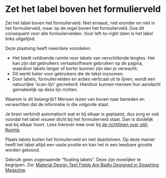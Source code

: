 <!-- @license CC0-1.0 -->

# Zet het label boven het formulierveld

Zet het label boven het formulierveld. Niet ernaast, niet eronder en niet in het formulierveld, maar op de regel boven het formulierveld. Doe dit consequent voor alle formuliervelden. Voor left-to-right talen is het label links uitgelijnd.

Deze plaatsing heeft meerdere voordelen:

- Het biedt voldoende ruimte voor labels van verschillende lengtes. Het kan zijn dat gebruikers vertaalsoftware gebruiken op de pagina, waardoor labels langer of korter kunnen zijn dan je verwacht.
- Dit werkt beter voor gebruikers die de tekst inzoomen.
- Door labels, formuliervelden en acties verticaal uit te lijnen, wordt een natuurlijke 'scan-lijn' gecreëerd. Hierdoor kunnen mensen hun aandacht gemakkelijk op deze lijn richten.

Waarom is dit belangrijk? Mensen lezen van boven naar beneden en verwachten dat de informatie in die volgorde staat.

Je brein verbindt automatisch wat er bij elkaar is geplaatst, dus zorg er ook voordat het label visueel dicht bij het formulierveld staat. Dan is duidelijk wat bij elkaar hoort. Lees hierover mee over bij [de richtlijnen over stijl: Ruimte](/richtlijnen/stijl/ruimte).

Plaats labels buiten het formulierveld en niet daarbinnen. Op deze manier heeft het label altijd een vaste positie en kan het in een leesbare grootte worden getoond.

Gebruik geen zogenaamde “floating labels”. Deze zijn moeilijker te begrijpen. Zie: [<span lang="en">Material Design Text Fields Are Badly Designed in Smashing Magazine</span>](https://www.smashingmagazine.com/2021/02/material-design-text-fields/).
